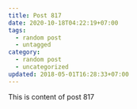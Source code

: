 ```yaml
---
title: Post 817
date: 2020-10-18T04:22:19+07:00
tags:
  - random post
  - untagged
category:
  - random post
  - uncategorized
updated: 2018-05-01T16:28:33+07:00
---
```

This is content of post 817